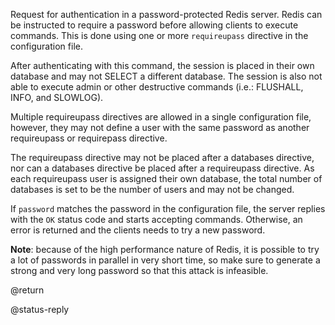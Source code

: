 Request for authentication in a password-protected Redis server.
Redis can be instructed to require a password before allowing clients to execute
commands. This is done using one or more `requireupass` directive in the
configuration file.

After authenticating with this command, the session is placed in their own
database and may not SELECT a different database. The session is also not able
to execute admin or other destructive commands (i.e.: FLUSHALL, INFO, and
SLOWLOG).

Multiple requireupass directives are allowed in a single configuration file,
however, they may not define a user with the same password as another
requireupass or requirepass directive.

The requireupass directive may not be placed after a databases directive, nor
can a databases directive be placed after a requireupass directive.  As each
requireupass user is assigned their own database, the total number of databases
is set to be the number of users and may not be changed.

If `password` matches the password in the configuration file, the server replies
with the `OK` status code and starts accepting commands.
Otherwise, an error is returned and the clients needs to try a new password.

**Note**: because of the high performance nature of Redis, it is possible to try
a lot of passwords in parallel in very short time, so make sure to generate a
strong and very long password so that this attack is infeasible.

@return

@status-reply
